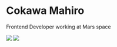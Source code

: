 # Cokawa Mahiro

Frontend Developer working at Mars space

<a href="https://github.com/mahirocoko/github-readme-stats">
  <img align="left" src="https://github-readme-stats.vercel.app/api?username=mahirocoko&count_private=true&theme=dracula" />
</a>
<a href="https://github.com/mahirocoko/convoychat">
  <img align="left" src="https://github-readme-stats.vercel.app/api/top-langs/?username=mahirocoko&hide=jupyter%20notebook" />
</a>